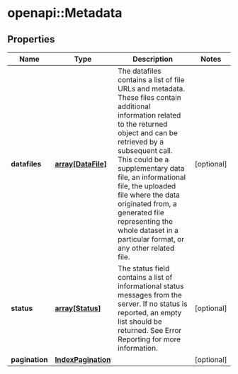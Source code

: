 # openapi::Metadata

## Properties
Name | Type | Description | Notes
------------ | ------------- | ------------- | -------------
**datafiles** | [**array[DataFile]**](dataFile.md) | The datafiles contains a list of file URLs and metadata.  These files contain additional information related to the returned object and can be retrieved by a subsequent call.  This could be a supplementary data file, an informational file, the uploaded file where the data originated from, a generated file representing the whole dataset in a particular format, or any other related file.  | [optional] 
**status** | [**array[Status]**](status.md) | The status field contains a list of informational status messages from the server.  If no status is reported, an empty list should be returned. See Error Reporting for more information. | [optional] 
**pagination** | [**IndexPagination**](indexPagination.md) |  | [optional] 


